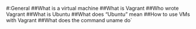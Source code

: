 #:General
##What is a virtual machine
##What is Vagrant
##Who wrote Vagrant
##What is Ubuntu
##What does “Ubuntu” mean
##How to use VMs with Vagrant
##What does the command uname do`
